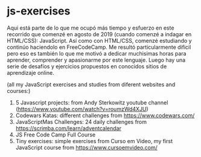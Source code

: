 # js-exercises

Aqui está parte de lo que me ocupó más tiempo y esfuerzo en este recorrido que comenzé en agosto de 2019 (cuando comenzé a indagar en HTML/CSS): JavaScript.
Así como con HTML/CSS, comenzé estudiando y continúo haciendolo en FreeCodeCamp. Me resultó particularmente dificil pero eso es también lo que me motivó a dedicar muchisimas horas para aprender, comprender y apasionarme por este lenguaje.
Luego hay una serie de desafíos y ejercicios propuestos en conocidos sitios de aprendizaje online.

(all my JavaScript exercises and studies from diferent websites and courses:)

1) 5 Javascript projects: from Andy Sterkowitz youtube channel (https://www.youtube.com/watch?v=roumzWd4XJU)
2) Codewars Katas: different challenges from https://www.codewars.com/
3) JavaScriptMas Challenges: 24 daily challenges from https://scrimba.com/learn/adventcalendar
4) JS Free Code Camp Full Course
5) Tiny exercises: simple exercises from Curso em Video, my first JavaScript course from https://www.cursoemvideo.com/